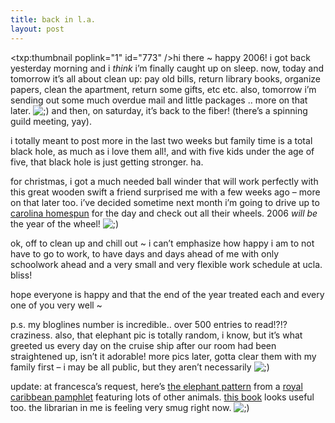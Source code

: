 ```yaml
---
title: back in l.a.    
layout: post
---
```


<span class="pic"><txp:thumbnail poplink="1" id="773" /></span>hi there ~ happy 2006! i got back yesterday morning and i *think* i&#8217;m finally caught up on sleep. now, today and tomorrow it&#8217;s all about clean up: pay old bills, return library books, organize papers, clean the apartment, return some gifts, etc etc. also, tomorrow i&#8217;m sending out some much overdue mail and little packages .. more on that later. <img src="http://localhost:8888/wordpress/wp-includes/images/smilies/icon_wink.gif" alt=";)" class="wp-smiley" /> and then, on saturday, it&#8217;s back to the fiber! (there&#8217;s a spinning guild meeting, yay). 

i totally meant to post more in the last two weeks but family time is a total black hole, as much as i love them all!, and with five kids under the age of five, that black hole is just getting stronger. ha.

for christmas, i got a much needed ball winder that will work perfectly with this great wooden swift a friend surprised me with a few weeks ago &#8211; more on that later too. i&#8217;ve decided sometime next month i&#8217;m going to drive up to [carolina homespun][1] for the day and check out all their wheels. 2006 *will be* the year of the wheel! <img src="http://localhost:8888/wordpress/wp-includes/images/smilies/icon_wink.gif" alt=";)" class="wp-smiley" />

ok, off to clean up and chill out ~ i can&#8217;t emphasize how happy i am to not have to go to work, to have days and days ahead of me with only schoolwork ahead and a very small and very flexible work schedule at ucla. bliss! 

hope everyone is happy and that the end of the year treated each and every one of you very well ~ 

p.s. my bloglines number is incredible.. over 500 entries to read!?!? craziness. also, that elephant pic is totally random, i know, but it&#8217;s what greeted us every day on the cruise ship after our room had been straightened up, isn&#8217;t it adorable! more pics later, gotta clear them with my family first &#8211; i may be all public, but they aren&#8217;t necessarily <img src="http://localhost:8888/wordpress/wp-includes/images/smilies/icon_wink.gif" alt=";)" class="wp-smiley" />

update: at francesca&#8217;s request, here&#8217;s [the elephant pattern][2] from a [royal caribbean pamphlet][3] featuring lots of other animals. [this book][4] looks useful too. the librarian in me is feeling very smug right now. <img src="http://localhost:8888/wordpress/wp-includes/images/smilies/icon_wink.gif" alt=";)" class="wp-smiley" />

 [1]: http://www.carolinahomespun.com/
 [2]: http://www.normandtia.com/images/PanamaImages/NapkinsTowels/towel5.jpg
 [3]: http://www.normandtia.com/HTMLFiles/napkinstowels.htm
 [4]: http://search.barnesandnoble.com/booksearch/isbninquiry.asp?hgg=y&cds2Pid=9921&isbn=0740755633